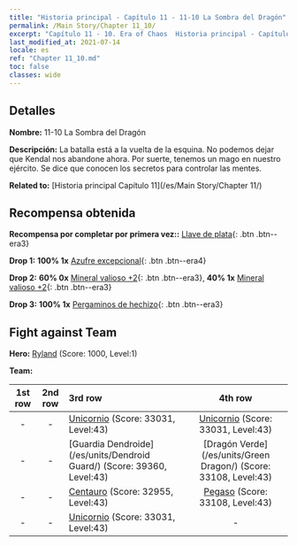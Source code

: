```yaml
---
title: "Historia principal - Capítulo 11 - 11-10 La Sombra del Dragón"
permalink: /Main Story/Chapter 11_10/
excerpt: "Capítulo 11 - 10. Era of Chaos  Historia principal - Capítulo 11_10. 11-10 La Sombra del Dragón"
last_modified_at: 2021-07-14
locale: es
ref: "Chapter 11_10.md"
toc: false
classes: wide
---
```


## Detalles

 **Nombre:** 11-10 La Sombra del Dragón

 **Descripción:** La batalla está a la vuelta de la esquina. No podemos dejar que Kendal nos abandone ahora. Por suerte, tenemos un mago en nuestro ejército. Se dice que conocen los secretos para controlar las mentes.

 **Related to:** [Historia principal Capítulo 11](/es/Main Story/Chapter 11/)

## Recompensa obtenida

 **Recompensa por completar por primera vez::** [Llave de plata](/ItemsES/con_693/){: .btn .btn--era3}

 **Drop 1:** **100% 1x** [Azufre excepcional](/ItemsES/mat_36/){: .btn .btn--era4}

 **Drop 2:** **60% 0x** [Mineral valioso +2](/ItemsES/mat_26/){: .btn .btn--era3}, **40% 1x** [Mineral valioso +2](/ItemsES/mat_26/){: .btn .btn--era3}

 **Drop 3:** **100% 1x** [Pergaminos de hechizo](/ItemsES/con_694/){: .btn .btn--era3}


## Fight against Team
 **Hero:** [Ryland](/es/heroes/Ryland/) (Score: 1000, Level:1)

 **Team:**


  | 1st row | 2nd row | 3rd row | 4th row |
  |:----:|:----:|:----|:----:|
  | - | - | [Unicornio](/es/units/Unicorn/) (Score: 33031, Level:43)  | [Unicornio](/es/units/Unicorn/) (Score: 33031, Level:43)  |
  | - | - | [Guardia Dendroide](/es/units/Dendroid Guard/) (Score: 39360, Level:43)  | [Dragón Verde](/es/units/Green Dragon/) (Score: 33108, Level:43)  |
  | - | - | [Centauro](/es/units/Centaur/) (Score: 32955, Level:43)  | [Pegaso](/es/units/Pegasus/) (Score: 33108, Level:43)  |
  | - | - | [Unicornio](/es/units/Unicorn/) (Score: 33031, Level:43)  | - |



